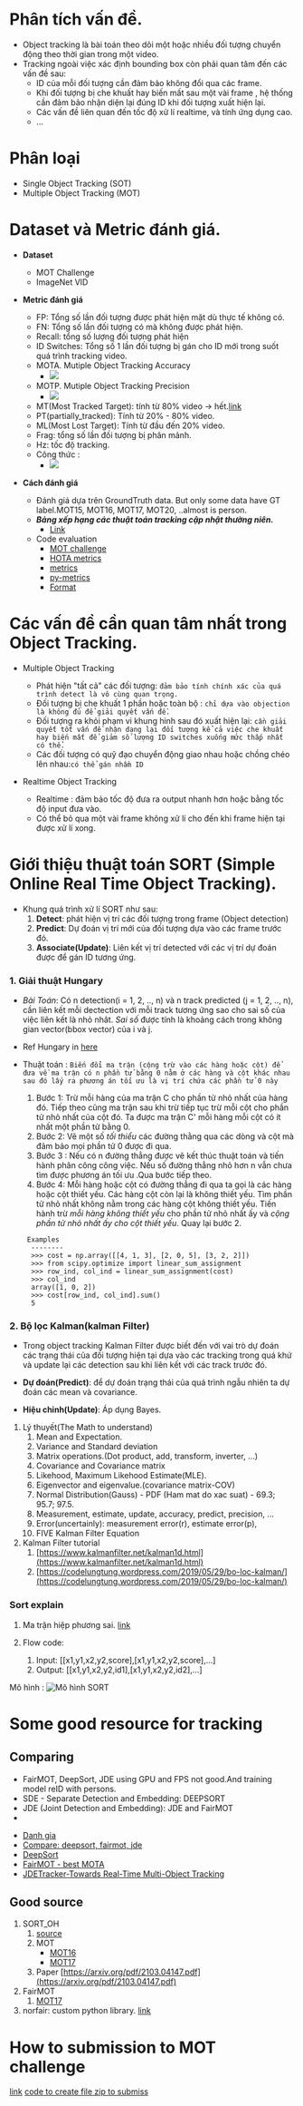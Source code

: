 # Phân tích vấn đề.

+ Object tracking là bài toán theo dõi một hoặc nhiều đối tượng chuyển động theo thời gian trong một video.
+ Tracking ngoài việc xác định bounding box còn phải quan tâm đến các vấn đề sau:
    + ID của mỗi đối tượng cần đảm bảo không đổi qua các frame.
    + Khi đối tượng bị che khuất hay biến mất sau một vài frame , hệ thống cần đảm bảo nhận diện lại đúng ID khi đối tượng xuất hiện lại.
    + Các vấn đề liên quan đến tốc độ xử lí realtime, và tính ứng dụng cao.
    + ...
    
# Phân loại 

+ Single Object Tracking (SOT)
+ Multiple Object Tracking (MOT)

# Dataset và Metric đánh giá.

+ **Dataset** 
    + MOT Challenge 
    + ImageNet VID
    
+ **Metric đánh giá** 
    + FP: Tổng số lần đối tượng được phát hiện mặt dù thực tế không có.
    + FN: Tổng số lần đối tượng có mà không được phát hiện.
    + Recall: tổng số lượng đối tượng phát hiện
    + ID Switches: Tổng số 1 lần đối tượng bị gán cho ID mới trong suốt quá trình tracking video.
    + MOTA. Mutiple Object Tracking Accuracy
      + ![](image/MOTA.png)
    + MOTP.  Mutiple Object Tracking Precision
      + ![](image/MOTP.png)
    + MT(Most Tracked Target): tính từ 80% video -> hết.[link](https://github.com/cheind/py-motmetrics)
    + PT(partially_tracked): Tính từ 20% - 80% video.
    + ML(Most Lost Target): Tính từ đầu đến 20% video.
    + Frag: tổng số lần đối tượng bị phân mảnh.
    + Hz: tốc độ tracking.
    + Công thức :
      + ![](image/metrics.png)

+ **Cách đánh giá**
  + Đánh giá dựa trên GroundTruth data. But only some data have GT label.MOT15, MOT16, MOT17, MOT20, ..almost is person.
  + ***Bảng xếp hạng các thuật toán tracking cập nhật thường niên.***
    + [Link](https://motchallenge.net/results/MOT17/)
  + Code evaluation
    + [MOT challenge](https://github.com/dendorferpatrick/MOTChallengeEvalKit)
    + [HOTA metrics](https://github.com/JonathonLuiten/TrackEval)
    + [metrics](https://github.com/luanshiyinyang/awesome-multiple-object-tracking#metrics)
    + [py-metrics](https://github.com/cheind/py-motmetrics)
    + [Format](https://github.com/JonathonLuiten/TrackEval/tree/master/docs/MOTChallenge-Official)
# Các vấn đề cần quan tâm nhất trong Object Tracking.

+ Multiple Object Tracking 
    + Phát hiện "tất cả" các đối tượng: ```đảm bảo tính chính xác của quá trình detect là vô cùng quan trọng.```
    + Đối tượng bị che khuất 1 phần hoặc toàn bộ : ```chỉ dựa vào objection là không đủ để giải quyết vấn đề.```
    + Đối tượng ra khỏi phạm vi khung hình sau đó xuất hiện lại: 
      ```cần giải quyết tốt vấn đề nhận dạng lại đối tượng kể cả việc che khuất hay biến mất để giảm số lượng ID switches xuống mức thấp nhất có thể.```
    + Các đối tượng có quỹ đạo chuyển động giao nhau hoặc chồng chéo lên nhau:```có thể gán nhầm ID```
  
+ Realtime Object Tracking 
    + Realtime : đảm bảo tốc độ đưa ra output nhanh hơn hoặc bằng tốc độ input đưa vào.
    + Có thể bỏ qua một vài frame không xử lí cho đến khi frame hiện tại được xử lí xong.
      
# Giới thiệu thuật toán SORT (Simple Online Real Time Object Tracking).

* Khung quá trình xử lí SORT như sau:
    1. **Detect**: phát hiện vị trí các đối tượng trong frame (Object detection)
    2. **Predict**: Dự đoán vị trí mới của đối tượng dựa vào các frame trước đó.
    3. **Associate(Update)**: Liên kết vị trí detected với các vị trí dự đoán được để gán ID tương ứng.
  

### 1. Giải thuật Hungary 
+ *Bài Toán*: Có n detection(i = 1, 2, .., n) và n track predicted (j = 1, 2, .., n), cần liên kết mỗi dectection với mỗi track tương 
ứng sao cho sai số của việc liên kết là nhỏ nhât. *Sai số* được tính là khoảng cách trong không gian vector(bbox vector) của i và j.

+ Ref Hungary in [here](https://www.youtube.com/watch?v=cQ5MsiGaDY8)

+ Thuật toán : ```Biến đổi ma trận (cộng trừ vào các hàng hoặc cột) để đưa về ma trận có n phần tử bằng 0 nằm ở các hàng và cột khác nhau 
sau đó lấy ra phương án tối ưu là vị trí chứa các phần tử 0 này ```
  1. Bước 1: Trừ mỗi hàng của ma trận C cho phần tử nhỏ nhất của hàng đó. Tiếp theo cũng ma trận sau khi trừ tiếp tục trừ mỗi cột cho phần tử nhỏ 
  nhất của cột đó. Ta được ma trận C' mỗi hàng mỗi cột có ít nhất một phần tử bằng 0.
  2. Bước 2: Vẽ một số *tối thiểu* các đường thằng qua các dòng và cột mà đảm bảo mọi phần tử 0 được đi qua. 
  3. Bước 3 : Nếu có n đường thẳng được vẽ kết thúc thuật toán và tiến hành phân công công việc. Nếu số đường thẳng nhỏ hơn n vẫn chưa tìm được phương án tối ưu .Qua bước tiếp theo.
  4. Bước 4: Mỗi hàng hoặc cột có đường thẳng đi qua ta gọi là các hàng hoặc cột thiết yếu. Các hàng cột còn lại là không thiết yếu. Tìm phần tử nhỏ nhất không nằm trong các hàng cột không thiết yếu.
  Tiến hành trừ *mỗi hàng không thiết yếu* cho phần tử nhỏ nhất ấy và *cộng phần tử nhỏ nhất ấy cho cột thiết yếu*. Quay lại bước 2.
     
  ```   
   Examples
    --------
    >>> cost = np.array([[4, 1, 3], [2, 0, 5], [3, 2, 2]])
    >>> from scipy.optimize import linear_sum_assignment
    >>> row_ind, col_ind = linear_sum_assignment(cost)
    >>> col_ind
    array([1, 0, 2])
    >>> cost[row_ind, col_ind].sum()
    5
    ```

### 2. Bộ lọc Kalman(kalman Filter)

+ Trong object tracking Kalman Filter được biết đến với vai trò dự đoán các trạng thái của đối tượng hiện tại dựa vào các tracking trong quá khứ và update lại các detection sau khi liên kết với các track trước đó.

+ **Dự đoán(Predict)**: để dự đoán trạng thái của quá trình ngẫu nhiên ta dự đoán các mean và covariance.
+ **Hiệu chỉnh(Update)**: Áp dụng Bayes. 

1. Lý thuyết(The Math to understand)
   1. Mean and Expectation.
   2. Variance and Standard deviation
   3. Matrix operations.(Dot product, add, transform, inverter, ...)
   4. Covariance and Covariance matrix
   5. Likehood, Maximum Likehood Estimate(MLE).
   6. Eigenvector and eigenvalue.(covariance matrix-COV)
   7. Normal Distribution(Gauss) - PDF (Ham mat do xac suat) - 69.3; 95.7; 97.5.
   8. Measurement, estimate, update, accuracy, predict, precision, ...
   9. Error(uncertainly): measurement error(r), estimate error(p), 
   10. FIVE Kalman Filter Equation
2. Kalman Filter tutorial 
   1. [https://www.kalmanfilter.net/kalman1d.html](https://www.kalmanfilter.net/kalman1d.html)
   2. [https://codelungtung.wordpress.com/2019/05/29/bo-loc-kalman/](https://codelungtung.wordpress.com/2019/05/29/bo-loc-kalman/)
  
### Sort explain 

1. Ma trận hiệp phương sai. [link](https://minhng.info/toan-hoc/ma-tran-hiep-phuong-sai-covariance-matrix.html)

2. Flow code:
   1. Input: [[x1,y1,x2,y2,score],[x1,y1,x2,y2,score],...]
   2. Output: [[x1,y1,x2,y2,id1],[x1,y1,x2,y2,id2],...]

Mô hình :
![Mô hình SORT ](image/mo_hinh_sort.png)

# Some good resource for tracking
## Comparing
* FairMOT, DeepSort, JDE using GPU and FPS not good.And training model reID with persons.
* SDE - Separate Detection and Embedding: DEEPSORT
* JDE (Joint Detection and Embedding): JDE and FairMOT
* 
+ [Danh gia](https://github.com/luanshiyinyang/awesome-multiple-object-tracking)
+ [Compare: deepsort, fairmot, jde](https://github.com/PaddlePaddle/PaddleDetection/tree/release/2.1/configs/mot)
+ [DeepSort](https://github.com/nwojke/deep_sort)
+ [FairMOT - best MOTA](https://github.com/ifzhang/FairMOT/tree/cb56feaee38e697db5a8f051c39a61edd6e09f9f)
+ [JDETracker-Towards Real-Time Multi-Object Tracking](https://github.com/Zhongdao/Towards-Realtime-MOT)

## Good source
1. SORT_OH 
   1. [source](https://github.com/mhnasseri/sort_oh/blob/main/libs/tracker.py)
   2. MOT 
      - [MOT16](https://motchallenge.net/method/MOT=4046&chl=5) 
      - [MOT17](https://motchallenge.net/method/MOT=4046&chl=10)
   3. Paper [https://arxiv.org/pdf/2103.04147.pdf](https://arxiv.org/pdf/2103.04147.pdf)
2. FairMOT 
   1. [MOT17](https://motchallenge.net/method/MOT=3015&chl=10)
3. norfair: custom python library. [link](https://github.com/tryolabs/norfair)


# How to submission to MOT challenge 
    
[link](https://motchallenge.net/instructions/)
[code to create file zip to submiss](https://github.com/mhnasseri/sort_oh/blob/main/tracker_app.py)



  

